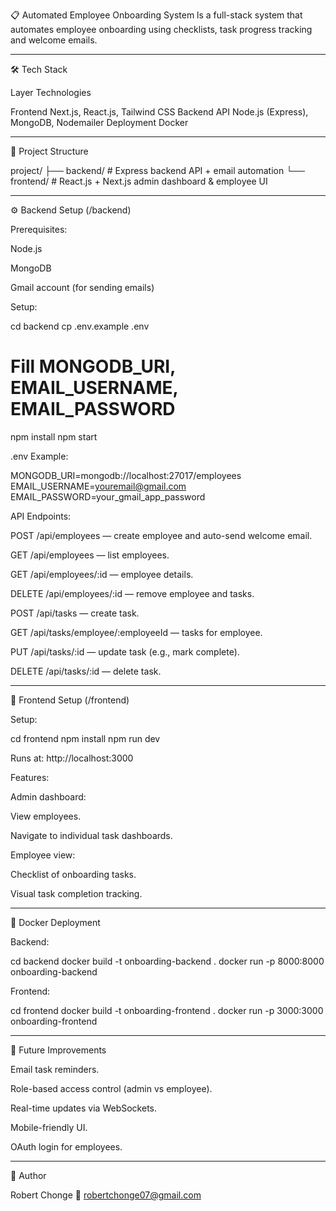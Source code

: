 📋 Automated Employee Onboarding System
ls a full-stack system that automates employee onboarding using checklists, task progress tracking and welcome emails.


---

🛠️ Tech Stack

Layer	Technologies

Frontend	Next.js, React.js, Tailwind CSS
Backend API	Node.js (Express), MongoDB, Nodemailer
Deployment	Docker



---

📁 Project Structure

project/
├── backend/       # Express backend API + email automation
└── frontend/      # React.js + Next.js admin dashboard & employee UI


---

⚙️ Backend Setup (/backend)

Prerequisites:

Node.js

MongoDB

Gmail account (for sending emails)


Setup:

cd backend
cp .env.example .env
# Fill MONGODB_URI, EMAIL_USERNAME, EMAIL_PASSWORD
npm install
npm start

.env Example:

MONGODB_URI=mongodb://localhost:27017/employees
EMAIL_USERNAME=youremail@gmail.com
EMAIL_PASSWORD=your_gmail_app_password

API Endpoints:

POST /api/employees — create employee and auto-send welcome email.

GET /api/employees — list employees.

GET /api/employees/:id — employee details.

DELETE /api/employees/:id — remove employee and tasks.

POST /api/tasks — create task.

GET /api/tasks/employee/:employeeId — tasks for employee.

PUT /api/tasks/:id — update task (e.g., mark complete).

DELETE /api/tasks/:id — delete task.



---

🎨 Frontend Setup (/frontend)

Setup:

cd frontend
npm install
npm run dev

Runs at:
http://localhost:3000

Features:

Admin dashboard:

View employees.

Navigate to individual task dashboards.


Employee view:

Checklist of onboarding tasks.

Visual task completion tracking.




---

🐳 Docker Deployment

Backend:

cd backend
docker build -t onboarding-backend .
docker run -p 8000:8000 onboarding-backend

Frontend:

cd frontend
docker build -t onboarding-frontend .
docker run -p 3000:3000 onboarding-frontend


---

🚀 Future Improvements

Email task reminders.

Role-based access control (admin vs employee).

Real-time updates via WebSockets.

Mobile-friendly UI.

OAuth login for employees.



---

📌 Author

Robert Chonge
📧 robertchonge07@gmail.com
